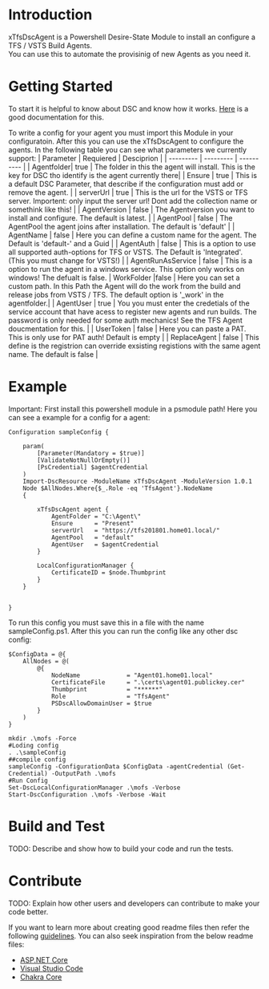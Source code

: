 # Introduction 
xTfsDscAgent is a Powershell Desire-State Module to install an configure a TFS / VSTS Build Agents.  
You can use this to automate the provisinig of new Agents as you need it.

# Getting Started

To start it is helpful to know about DSC and know how it works. [Here](https://docs.microsoft.com/en-us/powershell/dsc/overview) is a good documentation for this.

To write a config for your agent you must import this Module in your configuratoin.
After this you can use the xTfsDscAgent to configure the agents. In the following table you can see what parameters we currently support:
| Parameter | Requiered | Desciprion |
| --------- | --------- | ---------- |
| Agentfolder| true | The folder in this the agent will install. This is the key for DSC tho identify is the agent currently there|
| Ensure | true | This is a default DSC Parameter, that describe if the configuration must add or remove the agent. |
| serverUrl | true | This is the url for the VSTS or TFS server. Importent: only input the server url! Dont add the collection name or somethink like this! |
| AgentVersion | false | The Agentversion you want to install and configure. The default is latest. |
| AgentPool | false | The AgentPool the agent joins after installation. The default is 'default' |
| AgentName | false | Here you can define a custom name for the agent. The Default is 'default-' and a Guid |
| AgentAuth | false | This is a option to use all supported auth-options for TFS or VSTS. The Default is 'Integrated'. (This you must change for VSTS!) |
| AgentRunAsService | false | This is a option to run the agent in a windows service. This option only works on windows! The defualt is false.
| WorkFolder |false | Here you can set a custom path. In this Path the Agent will do the work from the build and release jobs from VSTS / TFS. The default option is '_work' in the agentfolder.|
| AgentUser | true | You you must enter the credetials of the service account that have acess to register new agents and run builds. The password is only needed for some auth mechanics! See the TFS Agent doucmentation for this. |
| UserToken | false | Here you can paste a PAT. This is only use for PAT auth! Default is empty | 
| ReplaceAgent | false | This define is the registrion can override exsisting registions with the same agent name. The default is false |

# Example
Important: First install this powershell module in a psmodule path!
Here you can see a example for a config for a agent:  

```PS
Configuration sampleConfig {

    param(
        [Parameter(Mandatory = $true)]
        [ValidateNotNullOrEmpty()]
        [PsCredential] $agentCredential
    )    
    Import-DscResource -ModuleName xTfsDscAgent -ModuleVersion 1.0.1    
    Node $AllNodes.Where{$_.Role -eq 'TfsAgent'}.NodeName
    {
        
        xTfsDscAgent agent {
            AgentFolder = "C:\Agent\"
            Ensure      = "Present"
            serverUrl   = "https://tfs201801.home01.local/"                
            AgentPool   = "default"                
            AgentUser   = $agentCredential            
        }

        LocalConfigurationManager {
            CertificateID = $node.Thumbprint
        }
    }

    
}
```

To run this config you must save this in a file with the name sampleConfig.ps1.
After this you can run the config like any other dsc config:
```PS
$ConfigData = @{
    AllNodes = @(
        @{
            NodeName             = "Agent01.home01.local"
            CertificateFile      = ".\certs\agent01.publickey.cer"
            Thumbprint           = "******"
            Role                 = "TfsAgent"
            PSDscAllowDomainUser = $true
        }
    )
}

mkdir .\mofs -Force
#Loding config
. .\sampleConfig
##compile config
sampleConfig -ConfigurationData $ConfigData -agentCredential (Get-Credential) -OutputPath .\mofs
#Run Config
Set-DscLocalConfigurationManager .\mofs -Verbose
Start-DscConfiguration .\mofs -Verbose -Wait

```

# Build and Test
TODO: Describe and show how to build your code and run the tests. 

# Contribute
TODO: Explain how other users and developers can contribute to make your code better. 

If you want to learn more about creating good readme files then refer the following [guidelines](https://www.visualstudio.com/en-us/docs/git/create-a-readme). You can also seek inspiration from the below readme files:
- [ASP.NET Core](https://github.com/aspnet/Home)
- [Visual Studio Code](https://github.com/Microsoft/vscode)
- [Chakra Core](https://github.com/Microsoft/ChakraCore)